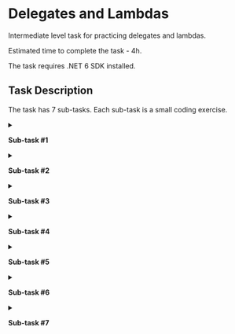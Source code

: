 # Delegates and Lambdas

Intermediate level task for practicing delegates and lambdas. 

Estimated time to complete the task - 4h.  

The task requires .NET 6 SDK installed.   

## Task Description

The task has 7 sub-tasks. Each sub-task is a small coding exercise.

<details>
<summary>

**Sub-task #1**

</summary>
      
- Open the [FunctionExtensions.cs](Delegates/FunctionExtensions.cs) file.

- Implement a generic `GenerateProgression` method that generates a sequence of the elements of type T using the following recurrent formula: 

   $`x_1=a, x_{n+1}=f(x_n), n = 1, 2, ...`$

   The count of requested elements is defined by the given number.
  
- [Arithmetic](https://www.wikiwand.com/en/Arithmetic_progression) and [geometric](https://www.wikiwand.com/en/Geometric_progression) progressions are used as test sequences.

</details>

<details>
<summary>

**Sub-task #2**

</summary>

- Open the [FunctionExtensions.cs](Delegates/FunctionExtensions.cs) file.

- Implement a generic `GenerateProgression` method which generates a sequence of the elements of type T using the following recurrent formula: 

   $`x_1=a, x_{n+1}=f(x_n), n = 1, 2, ...`$

   The count of requested elements is defined by the condition.

- [Arithmetic](https://www.wikiwand.com/en/Arithmetic_progression) and [geometric](https://www.wikiwand.com/en/Geometric_progression) progressions are used as test sequences.

</details>

<details>
<summary>

**Sub-task #3**

</summary>

- Open the [FunctionExtensions.cs](Delegates/FunctionExtensions.cs) file.

- Implement a generic `GetElement` method which generates a `n`s element of the sequence using the following recurrent formula: 
   
   $`x_1=a, x_{n+1}=f(x_n), n = 1, 2, ...`$

- [Arithmetic](https://www.wikiwand.com/en/Arithmetic_progression) and [geometric](https://www.wikiwand.com/en/Geometric_progression) progressions are used as test sequences.

</details>

<details>
<summary>

**Sub-task #4**

</summary>

- Open the [FunctionExtensions.cs](Delegates/FunctionExtensions.cs) file.

- Implement a generic `Calculate` method which calculates a `value` as a composition of sequentially executed binary operation $`operation(x, y)`$ on the elements of the sequence by the rule:

   $`value = operation(x_1, x_2)`$, $`value = operation(value, x_3)`$,  ... , $`value = operation(value, x_n)`$

- The elements of the sequence are generated by recurrent formula: 
   
   $`x_1=a, x_{n+1}=f(x_n), n = 1, 2, ...`$

   The count of requested elements for the calculation is defined by the given number.

- [Arithmetic](https://www.wikiwand.com/en/Arithmetic_progression) and [geometric](https://www.wikiwand.com/en/Geometric_progression) progressions are used as test sequences.

- Multiplication and addition operations are used as test operations.

</details>

<details>
<summary>

**Sub-task #5**

</summary>

- Open the [FunctionExtensions.cs](Delegates/FunctionExtensions.cs) file.

- Implement a generic `GenerateSequence` method which generates a sequence of the elements of type T using the following recurrent formula: 

   $`x_1 = a, x_2 = b, x_{n+1}=f(x_n, x_{n - 1}), n = 2, 3, ...`$

   The count of requested elements is defined by the given number.
     
- The following sequences are used as test sequences.

   $`x_1 = 1, x_2 = 1, x_{n + 1} = x_n +  x_{n - 1}, n = 2, 3, ...`$, where T - integer type;     
   $`x_1 = 1, x_2 = 2, x_{n + 1} = 6 x_n - 8 x_{n - 1}, n = 2, 3, ...`$, where T - integer type;    
   $`x_1 = 1, x_2 = 2, x_{n + 1} = x_n +  x_{n - 1} / x_{n}, n = 2, 3, ...`$, where T - real type.

</details>

<details>
<summary>

**Sub-task #6**

</summary>

- Open the [FunctionExtensions.cs](Delegates/FunctionExtensions.cs) file.

- Implement the generic `FindMax` method which finds maximum from two elements of the type `T` according to comparer logic.

</details>

<details>
<summary>

**Sub-task #7**

</summary>

- Open the [FunctionExtensions.cs](Delegates/FunctionExtensions.cs) file.

- Implement the generic `CombinePredicates` method which allows to combine several predicate conditions using the logical AND operation (&&).

</details>
